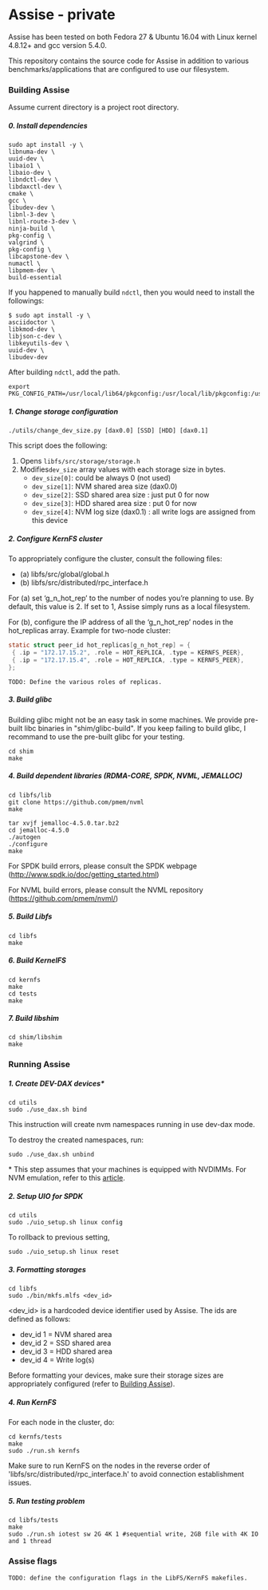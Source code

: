 Assise - private
==================================

Assise has been tested on both Fedora 27 & Ubuntu 16.04 with Linux kernel 4.8.12+ and gcc
version 5.4.0.

This repository contains the source code for Assise in addition to various benchmarks/applications
that are configured to use our filesystem.

### Building Assise ###
Assume current directory is a project root directory.

##### 0. Install dependencies

```
sudo apt install -y \
libnuma-dev \
uuid-dev \
libaio1 \
libaio-dev \
libndctl-dev \
libdaxctl-dev \
cmake \
gcc \
libudev-dev \
libnl-3-dev \
libnl-route-3-dev \
ninja-build \
pkg-config \
valgrind \
pkg-config \
libcapstone-dev \
numactl \
libpmem-dev \
build-essential
```

If you happened to manually build `ndctl`, then you would need to install the followings:
```
$ sudo apt install -y \
asciidoctor \
libkmod-dev \
libjson-c-dev \
libkeyutils-dev \
uuid-dev \
libudev-dev
```

After building `ndctl`, add the path.
```
export PKG_CONFIG_PATH=/usr/local/lib64/pkgconfig:/usr/local/lib/pkgconfig:/usr/lib64/pkgconfig:/usr/lib/pkgconfig
```

##### 1. Change storage configuration
~~~
./utils/change_dev_size.py [dax0.0] [SSD] [HDD] [dax0.1]
~~~
This script does the following:

1. Opens `libfs/src/storage/storage.h`
2. Modifies`dev_size` array values with each storage size in bytes.
    - `dev_size[0]`: could be always 0 (not used)
    - `dev_size[1]`: NVM shared area size (dax0.0)
    - `dev_size[2]`: SSD shared area size : just put 0 for now
    - `dev_size[3]`: HDD shared area size : put 0 for now
    - `dev_size[4]`: NVM log size (dax0.1) : all write logs are assigned from this device
    
##### 2. Configure KernFS cluster

To appropriately configure the cluster, consult the following files:

* (a) libfs/src/global/global.h
* (b) libfs/src/distributed/rpc_interface.h

For (a) set ‘g_n_hot_rep’ to the number of nodes you’re planning to use. By default, this value is 2.
If set to 1, Assise simply runs as a local filesystem.

For (b), configure the IP address of all the ‘g_n_hot_rep’ nodes in the hot_replicas array. Example for two-node cluster:

```c
static struct peer_id hot_replicas[g_n_hot_rep] = {                                                         
 { .ip = "172.17.15.2", .role = HOT_REPLICA, .type = KERNFS_PEER},                                   
 { .ip = "172.17.15.4", .role = HOT_REPLICA, .type = KERNFS_PEER},
};
```
~~~
TODO: Define the various roles of replicas.
~~~

##### 3. Build glibc

Building glibc might not be an easy task in some machines. We provide pre-built libc binaries in "shim/glibc-build".
If you keep failing to build glibc, I recommand to use the pre-built glibc for your testing.

~~~
cd shim
make
~~~
##### 4. Build dependent libraries (RDMA-CORE, SPDK, NVML, JEMALLOC)
~~~
cd libfs/lib
git clone https://github.com/pmem/nvml
make

tar xvjf jemalloc-4.5.0.tar.bz2
cd jemalloc-4.5.0
./autogen
./configure
make
~~~

For SPDK build errors, please consult the SPDK webpage (http://www.spdk.io/doc/getting_started.html)

For NVML build errors, please consult the NVML repository (https://github.com/pmem/nvml/)
##### 5. Build Libfs
~~~
cd libfs
make
~~~
##### 6. Build KernelFS
~~~
cd kernfs
make
cd tests
make
~~~
##### 7. Build libshim
~~~
cd shim/libshim
make
~~~

### Running Assise ###

##### 1. Create DEV-DAX devices\*

~~~
cd utils
sudo ./use_dax.sh bind
~~~
This instruction will create nvm namespaces running in use dev-dax mode.

To destroy the created namespaces, run:
~~~
sudo ./use_dax.sh unbind
~~~

\* This step assumes that your machines is equipped with NVDIMMs. For NVM emulation, refer to this [article](https://pmem.io/2016/02/22/pm-emulation.html).

##### 2. Setup UIO for SPDK
~~~
cd utils
sudo ./uio_setup.sh linux config
~~~
To rollback to previous setting,
~~~
sudo ./uio_setup.sh linux reset
~~~

##### 3. Formatting storages
~~~
cd libfs
sudo ./bin/mkfs.mlfs <dev_id>
~~~
<dev_id> is a hardcoded device identifier used by Assise. The ids are defined as follows:

* dev_id 1 = NVM shared area
* dev_id 2 = SSD shared area
* dev_id 3 = HDD shared area
* dev_id 4 = Write log(s)

Before formatting your devices, make sure their storage sizes are appropriately configured (refer to [Building Assise](#markdown-header-building-assise)).

##### 4. Run KernFS

For each node in the cluster, do:
~~~
cd kernfs/tests
make
sudo ./run.sh kernfs
~~~

Make sure to run KernFS on the nodes in the reverse order of 'libfs/src/distributed/rpc_interface.h' to avoid connection
establishment issues.

##### 5. Run testing problem
~~~
cd libfs/tests
make
sudo ./run.sh iotest sw 2G 4K 1 #sequential write, 2GB file with 4K IO and 1 thread
~~~

### Assise flags ###
~~~
TODO: define the configuration flags in the LibFS/KernFS makefiles.
~~~